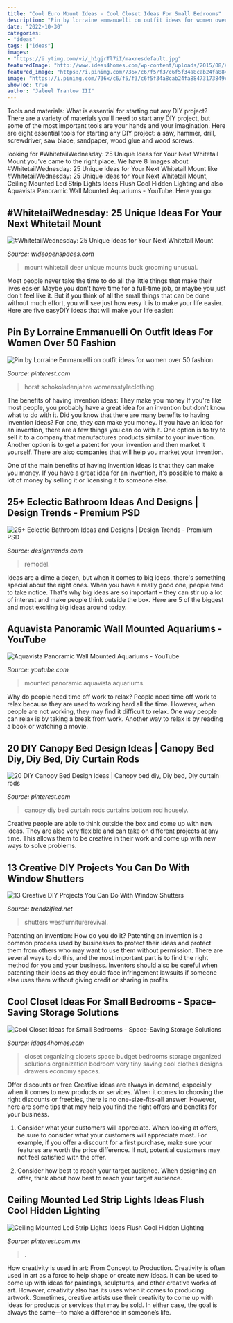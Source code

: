 ```yaml
---
title: "Cool Euro Mount Ideas - Cool Closet Ideas For Small Bedrooms"
description: "Pin by lorraine emmanuelli on outfit ideas for women over 50 fashion"
date: "2022-10-30"
categories:
- "ideas"
tags: ["ideas"]
images:
- "https://i.ytimg.com/vi/_h1gjrTl7iI/maxresdefault.jpg"
featuredImage: "http://www.ideas4homes.com/wp-content/uploads/2015/08/Attractive-Transparent-Drawers-under-White-Clothes-Hanger-Used-in-Brilliant-Closet-Ideas-for-Small-Bedrooms.jpg"
featured_image: "https://i.pinimg.com/736x/c6/f5/f3/c6f5f34a8cab24fa88473173849c3414.jpg"
image: "https://i.pinimg.com/736x/c6/f5/f3/c6f5f34a8cab24fa88473173849c3414.jpg"
ShowToc: true
author: "Jaleel Trantow III"
---
```



Tools and materials: What is essential for starting out any DIY project?
There are a variety of materials you'll need to start any DIY project, but some of the most important tools are your hands and your imagination. Here are eight essential tools for starting any DIY project: a saw, hammer, drill, screwdriver, saw blade, sandpaper, wood glue and wood screws.

	

		
looking for #WhitetailWednesday: 25 Unique Ideas for Your Next Whitetail Mount you've came to the right place. We have 8 Images about #WhitetailWednesday: 25 Unique Ideas for Your Next Whitetail Mount like #WhitetailWednesday: 25 Unique Ideas for Your Next Whitetail Mount, Ceiling Mounted Led Strip Lights Ideas Flush Cool Hidden Lighting and also Aquavista Panoramic Wall Mounted Aquariums - YouTube. Here you go:
		
    
## #WhitetailWednesday: 25 Unique Ideas For Your Next Whitetail Mount

<img loading=lazy src="http://cdn0.wideopenspaces.com/wp-content/uploads/2018/07/groomingmount1.jpg" onerror="this.onerror=null;this.src='https://tse4.mm.bing.net/th?id=OIP.sEXhCN4ZUk-AuLJMSeOlzwHaKa&amp;pid=15.1';" alt="#WhitetailWednesday: 25 Unique Ideas for Your Next Whitetail Mount">

_Source: wideopenspaces.com_

>mount whitetail deer unique mounts buck grooming unusual. 

	

Most people never take the time to do all the little things that make their lives easier. Maybe you don't have time for a full-time job, or maybe you just don't feel like it. But if you think of all the small things that can be done without much effort, you will see just how easy it is to make your life easier. Here are five easyDIY ideas that will make your life easier: 

    
## Pin By Lorraine Emmanuelli On Outfit Ideas For Women Over 50 Fashion

<img loading=lazy src="https://i.pinimg.com/736x/ae/c2/90/aec2905ce996fa4c7abbd543b2bf4339.jpg" onerror="this.onerror=null;this.src='https://tse2.mm.bing.net/th?id=OIP.OmTSeIIFbB5WY8TFNZ3gUAAAAA&amp;pid=15.1';" alt="Pin by Lorraine Emmanuelli on outfit ideas for women over 50 fashion">

_Source: pinterest.com_

>horst schokoladenjahre womensstyleclothing. 

	

The benefits of having invention ideas: They make you money
If you're like most people, you probably have a great idea for an invention but don't know what to do with it. Did you know that there are many benefits to having invention ideas? For one, they can make you money.
If you have an idea for an invention, there are a few things you can do with it. One option is to try to sell it to a company that manufactures products similar to your invention. Another option is to get a patent for your invention and then market it yourself. There are also companies that will help you market your invention.

One of the main benefits of having invention ideas is that they can make you money. If you have a great idea for an invention, it's possible to make a lot of money by selling it or licensing it to someone else.

    
## 25+ Eclectic Bathroom Ideas And Designs | Design Trends - Premium PSD

<img loading=lazy src="https://images.designtrends.com/wp-content/uploads/2016/03/09064810/Classic-White-Subway-Tile-Bathroom.jpg" onerror="this.onerror=null;this.src='https://tse4.mm.bing.net/th?id=OIP.ZSwAZESxANvY3Jfzit3YpgHaLH&amp;pid=15.1';" alt="25+ Eclectic Bathroom Ideas and Designs | Design Trends - Premium PSD">

_Source: designtrends.com_

>remodel. 

	

Ideas are a dime a dozen, but when it comes to big ideas, there's something special about the right ones. When you have a really good one, people tend to take notice. That's why big ideas are so important – they can stir up a lot of interest and make people think outside the box. Here are 5 of the biggest and most exciting big ideas around today.

    
## Aquavista Panoramic Wall Mounted Aquariums - YouTube

<img loading=lazy src="https://i.ytimg.com/vi/_h1gjrTl7iI/maxresdefault.jpg" onerror="this.onerror=null;this.src='https://tse1.mm.bing.net/th?id=OIP.QnSKgtuHtlziDkqpPT0wvAHaEK&amp;pid=15.1';" alt="Aquavista Panoramic Wall Mounted Aquariums - YouTube">

_Source: youtube.com_

>mounted panoramic aquavista aquariums. 

	

Why do people need time off work to relax?
People need time off work to relax because they are used to working hard all the time. However, when people are not working, they may find it difficult to relax. One way people can relax is by taking a break from work. Another way to relax is by reading a book or watching a movie.

    
## 20 DIY Canopy Bed Design Ideas | Canopy Bed Diy, Diy Bed, Diy Curtain Rods

<img loading=lazy src="https://i.pinimg.com/736x/8d/01/71/8d0171a48ccc25f61cae60d1d6c3f551.jpg" onerror="this.onerror=null;this.src='https://tse1.mm.bing.net/th?id=OIP.5_vH6l8PF9qZXQT3vPxUSAHaHa&amp;pid=15.1';" alt="20 DIY Canopy Bed Design Ideas | Canopy bed diy, Diy bed, Diy curtain rods">

_Source: pinterest.com_

>canopy diy bed curtain rods curtains bottom rod housely. 

	

Creative people are able to think outside the box and come up with new ideas. They are also very flexible and can take on different projects at any time. This allows them to be creative in their work and come up with new ways to solve problems.

    
## 13 Creative DIY Projects You Can Do With Window Shutters

<img loading=lazy src="https://www.trendzified.net/wp-content/uploads/2015/06/DIY-shutter-projects3.jpg" onerror="this.onerror=null;this.src='https://tse1.mm.bing.net/th?id=OIP.fK_gMSVy10tTacE09MzkmAHaNJ&amp;pid=15.1';" alt="13 Creative DIY Projects You Can Do With Window Shutters">

_Source: trendzified.net_

>shutters westfurniturerevival. 

	

Patenting an invention: How do you do it?
Patenting an invention is a common process used by businesses to protect their ideas and protect them from others who may want to use them without permission. There are several ways to do this, and the most important part is to find the right method for you and your business. Inventors should also be careful when patenting their ideas as they could face infringement lawsuits if someone else uses them without giving credit or sharing in profits.

    
## Cool Closet Ideas For Small Bedrooms - Space-Saving Storage Solutions

<img loading=lazy src="http://www.ideas4homes.com/wp-content/uploads/2015/08/Attractive-Transparent-Drawers-under-White-Clothes-Hanger-Used-in-Brilliant-Closet-Ideas-for-Small-Bedrooms.jpg" onerror="this.onerror=null;this.src='https://tse2.mm.bing.net/th?id=OIP.zJgInvgRUErJIuYvTCf1jwHaJ4&amp;pid=15.1';" alt="Cool Closet Ideas for Small Bedrooms - Space-Saving Storage Solutions">

_Source: ideas4homes.com_

>closet organizing closets space budget bedrooms storage organized solutions organization bedroom very tiny saving cool clothes designs drawers economy spaces. 

	

Offer discounts or free
Creative ideas are always in demand, especially when it comes to new products or services. When it comes to choosing the right discounts or freebies, there is no one-size-fits-all answer. However, here are some tips that may help you find the right offers and benefits for your business.
1) Consider what your customers will appreciate. When looking at offers, be sure to consider what your customers will appreciate most. For example, if you offer a discount for a first purchase, make sure your features are worth the price difference. If not, potential customers may not feel satisfied with the offer.

2) Consider how best to reach your target audience. When designing an offer, think about how best to reach your target audience.

    
## Ceiling Mounted Led Strip Lights Ideas Flush Cool Hidden Lighting

<img loading=lazy src="https://i.pinimg.com/736x/c6/f5/f3/c6f5f34a8cab24fa88473173849c3414.jpg" onerror="this.onerror=null;this.src='https://tse1.mm.bing.net/th?id=OIP.dOd-3EBL9lClsW27DyU6sgHaJ4&amp;pid=15.1';" alt="Ceiling Mounted Led Strip Lights Ideas Flush Cool Hidden Lighting">

_Source: pinterest.com.mx_

>. 

	

How creativity is used in art: From Concept to Production.
Creativity is often used in art as a force to help shape or create new ideas. It can be used to come up with ideas for paintings, sculptures, and other creative works of art. However, creativity also has its uses when it comes to producing artwork. Sometimes, creative artists use their creativity to come up with ideas for products or services that may be sold. In either case, the goal is always the same—to make a difference in someone’s life.

